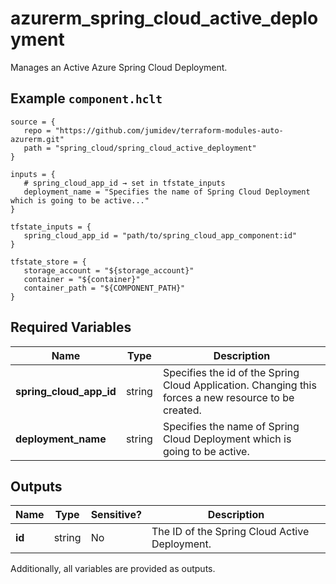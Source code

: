 # azurerm_spring_cloud_active_deployment

Manages an Active Azure Spring Cloud Deployment.

## Example `component.hclt`

```hcl
source = {
   repo = "https://github.com/jumidev/terraform-modules-auto-azurerm.git"   
   path = "spring_cloud/spring_cloud_active_deployment"   
}

inputs = {
   # spring_cloud_app_id → set in tfstate_inputs
   deployment_name = "Specifies the name of Spring Cloud Deployment which is going to be active..."   
}

tfstate_inputs = {
   spring_cloud_app_id = "path/to/spring_cloud_app_component:id"   
}

tfstate_store = {
   storage_account = "${storage_account}"   
   container = "${container}"   
   container_path = "${COMPONENT_PATH}"   
}

```

## Required Variables

| Name | Type |  Description |
| ---- | --------- |  ----------- |
| **spring_cloud_app_id** | string |  Specifies the id of the Spring Cloud Application. Changing this forces a new resource to be created. | 
| **deployment_name** | string |  Specifies the name of Spring Cloud Deployment which is going to be active. | 



## Outputs

| Name | Type | Sensitive? | Description |
| ---- | ---- | --------- | --------- |
| **id** | string | No  | The ID of the Spring Cloud Active Deployment. | 

Additionally, all variables are provided as outputs.
